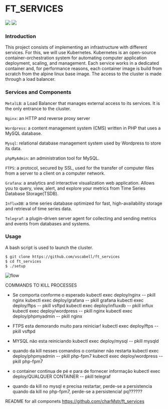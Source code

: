# FT_SERVICES
![](https://img.shields.io/badge/Kubernetes-darkblue)
![](https://img.shields.io/badge/Docker-blue)


### Introduction

This project consists of implementing an infrastructure with different services. For this, we will use Kubernetes.
Kubernetes is an open-source container-orchestration system for automating computer application deployment, scaling, and management.
Each service works in a dedicated container and, for performance reasons, each container image is build from scratch from the alpine linux base image.
The access to the cluster is made through a load balancer.


### Services and Components

`MetalLB`: a Load Balancer that manages external access to its services. It is the only entrance to the cluster.

`Nginx`: an HTTP and reverse proxy server

`Wordpress`: a content management system (CMS) written in PHP that uses a MySQL database.

`Mysql`: relational database management system used by Wordpress to store its data.

`phpMyAdmin`: an administration tool for MySQL.

`FTPS`: a protocol, secured by SSL, used for the transfer of computer files from a server to a client on a computer network.

`Grafana`: a analytics and interactive visualization web application. Allows you to query, view, alert, and explore your metrics from Time Series Database Storage(TSDB).

`InfluxDB`: a time series database optimized for fast, high-availability storage and retrieval of time series data.

`Telegraf`: a plugin-driven server agent for collecting and sending metrics and events from databases and systems.


### Usage

A bash script is used to launch the cluster.

```bash
$ git clone https://github.com/vscabell/ft_services
$ cd ft_services
$ ./setup
```



![flow](https://user-images.githubusercontent.com/56961723/120088927-fbc7c700-c0cb-11eb-8da9-b44a80f7f85e.png)


COMMANDS TO KILL PROCESSES

- Se comporta conforme o esperado
kubectl exec deploy/nginx -- pkill nginx
kubectl exec deploy/grafana -- pkill grafana
kubectl exec deploy/ftps -- pkill vsftpd
kubectl exec deploy/influxdb -- pkill influx
kubectl exec deploy/wordpress -- pkill nginx
kubectl exec deploy/phpmyadmin -- pkill nginx

- FTPS esta demorando muito para reiniciar!
kubectl exec deploy/ftps -- pkill vsftpd

- MYSQL não esta reiniciando
kubectl exec deploy/mysql -- pkill mysqld 

- quando da kill nesses comandos o container não restarta
kubectl exec deploy/phpmyadmin -- pkill php-fpm7
kubectl exec deploy/wordpress -- pkill php-fpm7

- o container continua de pé e para de fornecer informação
kubectl exec deploy/QUALQUER CONTAINER -- pkill telegraf

- quando da kill no mysql e precisa restartar, perde-se a persistencia
quando da kill no php-fpm7, perde-se a persistencia! pq??????



README for all componets
https://github.com/charMstr/ft_services
